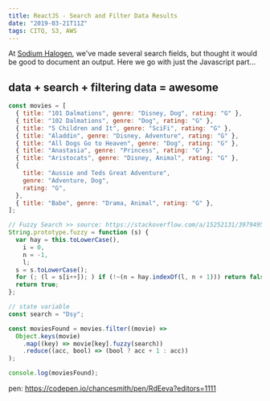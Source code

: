 ```yaml
---
title: ReactJS - Search and Filter Data Results
date: "2019-03-21T11Z"
tags: CITQ, S3, AWS
---
```


At [Sodium Halogen](https://sodiumhalogen.com?ref=chancesmithio-blog), we've made several search fields, but thought it would be good to document an output. Here we go with just the Javascript part...

## data + search + filtering data = awesome

```javascript
const movies = [
  { title: "101 Dalmations", genre: "Disney, Dog", rating: "G" },
  { title: "102 Dalmations", genre: "Dog", rating: "G" },
  { title: "5 Children and It", genre: "SciFi", rating: "G" },
  { title: "Aladdin", genre: "Disney, Adventure", rating: "G" },
  { title: "All Dogs Go to Heaven", genre: "Dog", rating: "G" },
  { title: "Anastasia", genre: "Princess", rating: "G" },
  { title: "Aristocats", genre: "Disney, Animal", rating: "G" },
  {
    title: "Aussie and Teds Great Adventure",
    genre: "Adventure, Dog",
    rating: "G",
  },
  { title: "Babe", genre: "Drama, Animal", rating: "G" },
];

// Fuzzy Search >> source: https://stackoverflow.com/a/15252131/3979495
String.prototype.fuzzy = function (s) {
  var hay = this.toLowerCase(),
    i = 0,
    n = -1,
    l;
  s = s.toLowerCase();
  for (; (l = s[i++]); ) if (!~(n = hay.indexOf(l, n + 1))) return false;
  return true;
};

// state variable
const search = "Dsy";

const moviesFound = movies.filter((movie) =>
  Object.keys(movie)
    .map((key) => movie[key].fuzzy(search))
    .reduce((acc, bool) => (bool ? acc + 1 : acc))
);

console.log(moviesFound);
```

pen: https://codepen.io/chancesmith/pen/RdEeva?editors=1111
